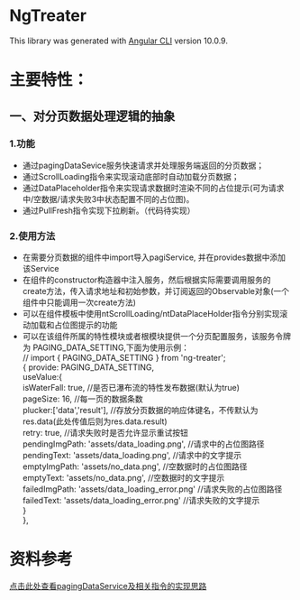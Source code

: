 # NgTreater

This library was generated with [Angular CLI](https://github.com/angular/angular-cli) version 10.0.9.
  
# 主要特性：
  
## 一、对分页数据处理逻辑的抽象
### 1.功能
+ 通过pagingDataSevice服务快速请求并处理服务端返回的分页数据；
+ 通过ScrollLoading指令来实现滚动底部时自动加载分页数据；
+ 通过DataPlaceholder指令来实现请求数据时渲染不同的占位提示(可为请求中/空数据/请求失败3中状态配置不同的占位图)。
+ 通过PullFresh指令实现下拉刷新。（代码待实现）
### 2.使用方法
+ 在需要分页数据的组件中import导入pagiService, 并在provides数据中添加该Service
+ 在组件的constructor构造器中注入服务，然后根据实际需要调用服务的create方法，传入请求地址和初始参数，并订阅返回的Observable对象(一个组件中只能调用一次create方法)
+ 可以在组件模板中使用ntScrollLoading/ntDataPlaceHolder指令分别实现滚动加载和占位图提示的功能
+ 可以在该组件所属的特性模块或者根模块提供一个分页配置服务，该服务令牌为 PAGING_DATA_SETTING,下面为使用示例：  
  // import { PAGING_DATA_SETTING } from 'ng-treater';  
  { provide: PAGING_DATA_SETTING,  
    useValue:{  
      isWaterFall: true, //是否已瀑布流的特性发布数据(默认为true)  
      pageSize: 16, //每一页的数据条数  
      plucker:['data','result'], //存放分页数据的响应体键名，不传默认为res.data(此处传值后则为res.data.result)  
      retry: true, //请求失败时是否允许显示重试按钮  
      pendingImgPath: 'assets/data_loading.png', //请求中的占位图路径  
      pendingText: 'assets/data_loading.png', //请求中的文字提示  
      emptyImgPath: 'assets/no_data.png', //空数据时的占位图路径  
      emptyText: 'assets/no_data.png', //空数据时的文字提示  
      failedImgPath: 'assets/data_loading_error.png' //请求失败的占位图路径  
      failedText: 'assets/data_loading_error.png' //请求失败的文字提示  
    }  
  },  
  
# 资料参考
[点击此处查看pagingDataService及相关指令的实现思路](https://zhuanlan.zhihu.com/p/165118088)

